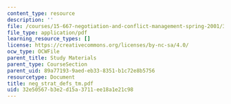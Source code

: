 ```yaml
---
content_type: resource
description: ''
file: /courses/15-667-negotiation-and-conflict-management-spring-2001/32e50567b3e2d15a3711ee18a1e21c98_neg_strat_defs_tm.pdf
file_type: application/pdf
learning_resource_types: []
license: https://creativecommons.org/licenses/by-nc-sa/4.0/
ocw_type: OCWFile
parent_title: Study Materials
parent_type: CourseSection
parent_uid: 89a77193-9aed-eb33-8351-b1c72e8b5756
resourcetype: Document
title: neg_strat_defs_tm.pdf
uid: 32e50567-b3e2-d15a-3711-ee18a1e21c98
---
```

